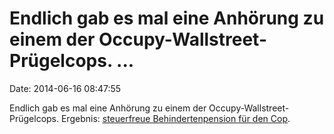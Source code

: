 Endlich gab es mal eine Anhörung zu einem der Occupy-Wallstreet-Prügelcops. \...
================================================================================

Date: 2014-06-16 08:47:55

Endlich gab es mal eine Anhörung zu einem der
Occupy-Wallstreet-Prügelcops. Ergebnis: [steuerfreue Behindertenpension
für den
Cop](http://www.nydailynews.com/new-york/punched-ows-protester-tax-free-disability-pension-article-1.1828434).
